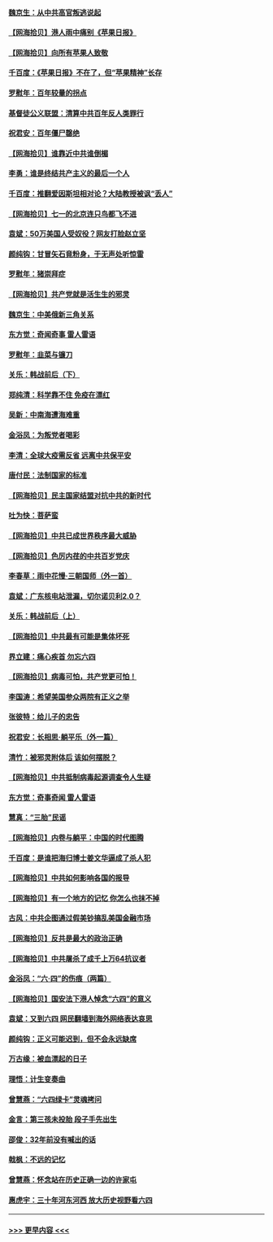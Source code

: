 #### [魏京生：从中共高官叛逃说起](../pages/nsc993/n13048997.md?t=06270152) 
#### [【网海拾贝】港人雨中痛别《苹果日报》](../pages/nsc993/n13048941.md?t=06270152) 
#### [【网海拾贝】向所有苹果人致敬](../pages/nsc993/n13046795.md?t=06270152) 
#### [千百度：《苹果日报》不在了，但“苹果精神”长存](../pages/nsc993/n13046703.md?t=06270152) 
#### [罗慰年：百年较量的拐点](../pages/nsc993/n13046542.md?t=06270152) 
#### [基督徒公义联盟：清算中共百年反人类罪行](../pages/nsc993/n13046499.md?t=06270152) 
#### [祝君安：百年僵尸罄绝](../pages/nsc993/n13045595.md?t=06270152) 
#### [【网海拾贝】谁靠近中共谁倒楣](../pages/nsc993/n13044667.md?t=06270152) 
#### [李勇：谁是终结共产主义的最后一个人](../pages/nsc993/n13044397.md?t=06270152) 
#### [千百度：推翻爱因斯坦相对论？大陆教授被讽“丢人”](../pages/nsc993/n13043908.md?t=06270152) 
#### [【网海拾贝】七一的北京连只鸟都飞不进](../pages/nsc993/n13041377.md?t=06270152) 
#### [袁斌：50万美国人受奴役？网友打脸赵立坚](../pages/nsc993/n13041330.md?t=06270152) 
#### [颜纯钩：甘冒矢石竟粉身，于无声处听惊雷](../pages/nsc993/n13041140.md?t=06270152) 
#### [罗慰年：猪崇拜症](../pages/nsc993/n13041071.md?t=06270152) 
#### [【网海拾贝】共产党就是活生生的邪灵](../pages/nsc993/n13036627.md?t=06270152) 
#### [魏京生：中美俄新三角关系](../pages/nsc993/n13035986.md?t=06270152) 
#### [东方觉：奇闻奇事 雷人雷语](../pages/nsc993/n13035878.md?t=06270152) 
#### [罗慰年：韭菜与镰刀](../pages/nsc993/n13034374.md?t=06270152) 
#### [关乐：韩战前后（下）](../pages/nsc993/n13034113.md?t=06270152) 
#### [郑纯清：科学靠不住 免疫在漂红](../pages/nsc993/n13034093.md?t=06270152) 
#### [吴新：中南海遭海难重](../pages/nsc993/n13034084.md?t=06270152) 
#### [金浴凤：为叛党者喝彩](../pages/nsc993/n13034058.md?t=06270152) 
#### [李清：全球大疫需反省 远离中共保平安](../pages/nsc993/n13033784.md?t=06270152) 
#### [唐付民：法制国家的标准](../pages/nsc993/n13032944.md?t=06270152) 
#### [【网海拾贝】民主国家结盟对抗中共的新时代](../pages/nsc993/n13031717.md?t=06270152) 
#### [吐为快：菩萨蛮](../pages/nsc993/n13030033.md?t=06270152) 
#### [【网海拾贝】中共已成世界秩序最大威胁](../pages/nsc993/n13028138.md?t=06270152) 
#### [【网海拾贝】色厉内荏的中共百岁党庆](../pages/nsc993/n13025582.md?t=06270152) 
#### [李春草：雨中花慢‧三朝国师（外一首）](../pages/nsc993/n13025567.md?t=06270152) 
#### [袁斌：广东核电站泄漏，切尔诺贝利2.0？](../pages/nsc993/n13025475.md?t=06270152) 
#### [关乐：韩战前后（上）](../pages/nsc993/n13025387.md?t=06270152) 
#### [【网海拾贝】中共最有可能是集体坏死](../pages/nsc993/n13023101.md?t=06270152) 
#### [界立建：痛心疾首 勿忘六四](../pages/nsc993/n13022339.md?t=06270152) 
#### [【网海拾贝】病毒可怕，共产党更可怕！](../pages/nsc993/n13020728.md?t=06270152) 
#### [李国涛：希望美国参众两院有正义之举](../pages/nsc993/n13020674.md?t=06270152) 
#### [张彼特：给儿子的忠告](../pages/nsc993/n13018934.md?t=06270152) 
#### [祝君安：长相思‧躺平乐（外一篇）](../pages/nsc993/n13018923.md?t=06270152) 
#### [清竹：被邪灵附体后 该如何摆脱？](../pages/nsc993/n13018877.md?t=06270152) 
#### [【网海拾贝】中共抵制病毒起源调查令人生疑](../pages/nsc993/n13017785.md?t=06270152) 
#### [东方觉：奇事奇闻 雷人雷语](../pages/nsc993/n13017577.md?t=06270152) 
#### [慧真：“三胎”民谣](../pages/nsc993/n13017394.md?t=06270152) 
#### [【网海拾贝】内卷与躺平：中国的时代图腾](../pages/nsc993/n13016128.md?t=06270152) 
#### [千百度：是谁把海归博士姜文华逼成了杀人犯](../pages/nsc993/n13015218.md?t=06270152) 
#### [【网海拾贝】中共如何影响各国的报导](../pages/nsc993/n13012599.md?t=06270152) 
#### [【网海拾贝】有一个地方的记忆 你怎么也抹不掉](../pages/nsc993/n13009802.md?t=06270152) 
#### [古风：中共企图通过假美钞搞乱美国金融市场](../pages/nsc993/n13009626.md?t=06270152) 
#### [【网海拾贝】反共是最大的政治正确](../pages/nsc993/n13007051.md?t=06270152) 
#### [【网海拾贝】中共屠杀了成千上万64抗议者](../pages/nsc993/n13002713.md?t=06270152) 
#### [金浴凤：“六·四”的伤痕（两篇）](../pages/nsc993/n13001719.md?t=06270152) 
#### [【网海拾贝】国安法下港人悼念“六四”的意义](../pages/nsc993/n13001039.md?t=06270152) 
#### [袁斌：又到六四 网民翻墙到海外网络表达哀思](../pages/nsc993/n13000995.md?t=06270152) 
#### [颜纯钩：正义可能迟到，但不会永远缺席](../pages/nsc993/n13000920.md?t=06270152) 
#### [万古缘：被血漂起的日子](../pages/nsc993/n13000914.md?t=06270152) 
#### [理悟：计生变奏曲](../pages/nsc993/n13000414.md?t=06270152) 
#### [曾慧燕：“六四绿卡”灵魂拷问](../pages/nsc993/n13000277.md?t=06270152) 
#### [金言：第三孩未投胎 段子手先出生](../pages/nsc993/n13000215.md?t=06270152) 
#### [邵俊：32年前没有喊出的话](../pages/nsc993/n13000181.md?t=06270152) 
#### [戟枫：不远的记忆](../pages/nsc993/n13000121.md?t=06270152) 
#### [曾慧燕：怀念站在历史正确一边的许家屯](../pages/nsc993/n13000073.md?t=06270152) 
#### [惠虎宇：三十年河东河西 放大历史视野看六四](../pages/nsc993/n13000018.md?t=06270152) 

----
#### [ >>> 更早内容 <<< ](../indexes/nsc993-earlier.md)
